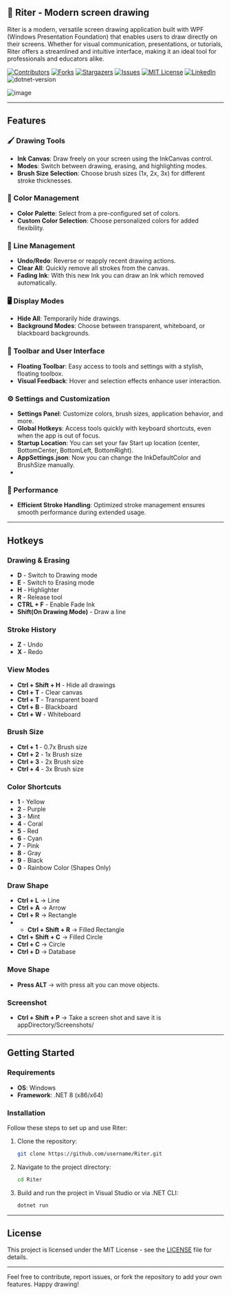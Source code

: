 <!-- PROJECT SHIELDS -->
<!--
![image 138](https://github.com/mohammadKarimi/Riter/assets/5300102/9720e942-4853-4f7f-a426-f0f7a9fefeca)
*** I'm using markdown "reference style" links for readability.
*** Reference links are enclosed in brackets [ ] instead of parentheses ( ).
*** See the bottom of this document for the declaration of the reference variables
*** for contributors-url, forks-url, etc. This is an optional, concise syntax you may use.
*** https://www.markdownguide.org/basic-syntax/#reference-style-links
-->

<a name="readme-top"></a>


## 📐 Riter - Modern screen drawing

Riter is a modern, versatile screen drawing application built with WPF (Windows Presentation Foundation) that enables users to draw directly on their screens. Whether for visual communication, presentations, or tutorials, Riter offers a streamlined and intuitive interface, making it an ideal tool for professionals and educators alike.

[![Contributors][contributors-shield]][contributors-url]
[![Forks][forks-shield]][forks-url]
[![Stargazers][stars-shield]][stars-url]
[![Issues][issues-shield]][issues-url]
[![MIT License][license-shield]][license-url]
[![LinkedIn][linkedin-shield]][linkedin-url]
![dotnet-version]


![image](https://github.com/user-attachments/assets/c6821e69-bd49-4cd9-b3fd-6969166f6262)

---

## Features

### 🖌️ Drawing Tools
- **Ink Canvas**: Draw freely on your screen using the InkCanvas control.
- **Modes**: Switch between drawing, erasing, and highlighting modes.
- **Brush Size Selection**: Choose brush sizes (1x, 2x, 3x) for different stroke thicknesses.

### 🎨 Color Management
- **Color Palette**: Select from a pre-configured set of colors.
- **Custom Color Selection**: Choose personalized colors for added flexibility.

### 🧹 Line Management
- **Undo/Redo**: Reverse or reapply recent drawing actions.
- **Clear All**: Quickly remove all strokes from the canvas.
- **Fading Ink**: With this new Ink you can draw an Ink which removed automatically.

### 🖥️ Display Modes
- **Hide All**: Temporarily hide drawings.
- **Background Modes**: Choose between transparent, whiteboard, or blackboard backgrounds.

### 🔧 Toolbar and User Interface
- **Floating Toolbar**: Easy access to tools and settings with a stylish, floating toolbox.
- **Visual Feedback**: Hover and selection effects enhance user interaction.

### ⚙️ Settings and Customization
- **Settings Panel**: Customize colors, brush sizes, application behavior, and more.
- **Global Hotkeys**: Access tools quickly with keyboard shortcuts, even when the app is out of focus.
- **Startup Location**: You can set your fav Start up location (center, BottomCenter, BottomLeft, BottomRight).
- **AppSettings.json**: Now you can change the InkDefaultColor and BrushSize manually.
- 
### 🚀 Performance
- **Efficient Stroke Handling**: Optimized stroke management ensures smooth performance during extended usage.

---

## Hotkeys

### Drawing & Erasing
- **D** - Switch to Drawing mode
- **E** - Switch to Erasing mode
- **H** - Highlighter
- **R** - Release tool
- **CTRL + F** - Enable Fade Ink
- **Shift(On Drawing Mode)** - Draw a line

### Stroke History
- **Z** - Undo
- **X** - Redo

### View Modes
- **Ctrl + Shift + H** - Hide all drawings
- **Ctrl + T** - Clear canvas
- **Ctrl + T** - Transparent board
- **Ctrl + B** - Blackboard
- **Ctrl + W** - Whiteboard

### Brush Size
- **Ctrl + 1** - 0.7x Brush size
- **Ctrl + 2** - 1x Brush size
- **Ctrl + 3** - 2x Brush size
- **Ctrl + 4** - 3x Brush size

### Color Shortcuts
- **1** - Yellow
- **2** - Purple
- **3** - Mint
- **4** - Coral
- **5** - Red
- **6** - Cyan
- **7** - Pink
- **8** - Gray
- **9** - Black
- **0** - Rainbow Color (Shapes Only)

### Draw Shape
- **Ctrl + L** -> Line
- **Ctrl + A** -> Arrow
- **Ctrl + R** -> Rectangle
- - **Ctrl + Shift + R** -> Filled Rectangle
- **Ctrl + Shift + C** -> Filled Circle
- **Ctrl + C** -> Circle
- **Ctrl + D** -> Database

### Move Shape
- **Press ALT** -> with press alt you can move objects.

### Screenshot
- **Ctrl + Shift + P** -> Take a screen shot and save it is appDirectory/Screenshots/
---

## Getting Started

### Requirements
- **OS**: Windows
- **Framework**: .NET 8 (x86/x64)

### Installation

Follow these steps to set up and use Riter:

1. Clone the repository: 
   ```bash
   git clone https://github.com/username/Riter.git
   ```
2. Navigate to the project directory:
   ```bash
   cd Riter
   ```
3. Build and run the project in Visual Studio or via .NET CLI:
   ```bash
   dotnet run
   ```

---

## License
This project is licensed under the MIT License - see the [LICENSE](LICENSE) file for details.

--- 

Feel free to contribute, report issues, or fork the repository to add your own features. Happy drawing!

<!-- MARKDOWN LINKS & IMAGES -->
<!-- https://www.markdownguide.org/basic-syntax/#reference-style-links -->
[contributors-url]: https://github.com/mohammadKarimi/Riter/graphs/contributors
[stars-url]: https://github.com/mohammadKarimi/Riter/stargazers
[forks-url]: https://github.com/mohammadKarimi/Riter/network/members
[linkedin-shield]: https://img.shields.io/badge/-LinkedIn-black.svg?style=for-the-badge&logo=linkedin&colorB=555
[linkedin-url]: https://www.linkedin.com/in/mha-karimi/
[contributors-shield]: https://img.shields.io/github/contributors/mohammadKarimi/Riter.svg?style=for-the-badge
[forks-shield]: https://img.shields.io/github/forks/mohammadKarimi/Riter.svg?style=for-the-badge
[stars-shield]: https://img.shields.io/github/stars/mohammadKarimi/Riter.svg?style=for-the-badge
[issues-shield]: https://img.shields.io/github/issues/mohammadKarimi/Riter.svg?style=for-the-badge
[issues-url]: https://github.com/mohammadKarimi/Riter/issues
[license-shield]: https://img.shields.io/github/license/mohammadKarimi/Riter.svg?style=for-the-badge
[license-url]: https://github.com/mohammadKarimi/Riter/blob/main/LICENSE.txt
[dotnet-version]: https://img.shields.io/badge/dotnet%20version-net8.0-blue
